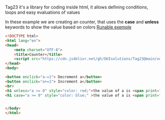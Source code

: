 
Tag23 it's a library for coding inside html, it allows defining conditions, loops and 
easy evaluations of values

In these example we are creating an counter, that uses the **case** and **unless** keywords
to show the value based on colors
[Runable exemple](https://ouisolutions.github.io/OUIsolutions/Tag23/internal/exemples/counter.html)
```html
<!DOCTYPE html>
<html lang="en">
<head>
    <meta charset="UTF-8">
    <title>Counter</title>
    <script src="https://cdn.jsdelivr.net/gh/OUIsolutions/Tag23@main/versions/Tag23_v0.1.4.js"></script>
</head>
<body>

<button onclick="a-=1"> Decrement a</button>
<button onclick="a+=1"> Increment a</button>
<br>
<h1 unless="a >= 0" style="color: red;">the value of a is <span print="a"/> </h1>
<h1 case="a >= 0" style="color: blue;" >the value of a is <span print="a"/> </h1>


</body>
</html>
```
